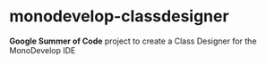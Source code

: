 # monodevelop-classdesigner
__Google Summer of Code__ project to create a Class Designer for the MonoDevelop IDE
